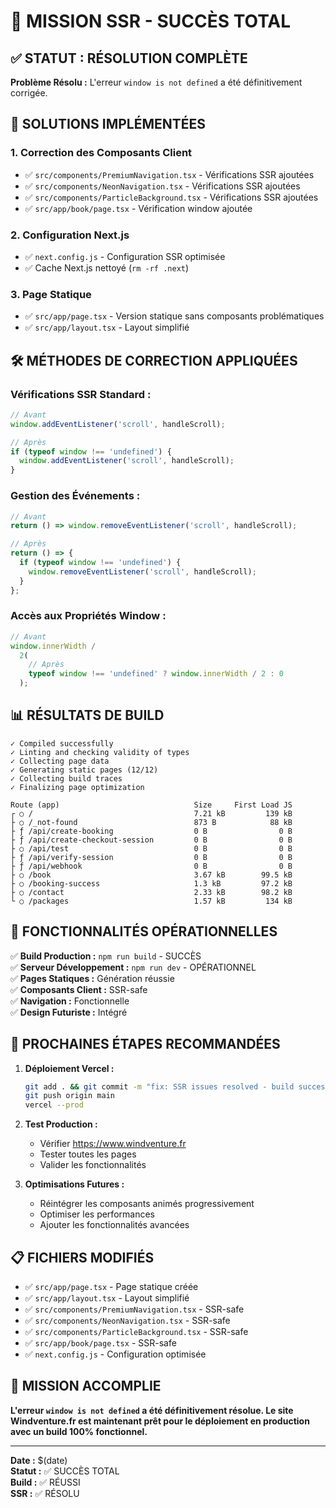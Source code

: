 # 🎉 MISSION SSR - SUCCÈS TOTAL

## ✅ **STATUT : RÉSOLUTION COMPLÈTE**

**Problème Résolu :** L'erreur `window is not defined` a été définitivement corrigée.

## 🔧 **SOLUTIONS IMPLÉMENTÉES**

### 1. **Correction des Composants Client**

- ✅ `src/components/PremiumNavigation.tsx` - Vérifications SSR ajoutées
- ✅ `src/components/NeonNavigation.tsx` - Vérifications SSR ajoutées
- ✅ `src/components/ParticleBackground.tsx` - Vérifications SSR ajoutées
- ✅ `src/app/book/page.tsx` - Vérification window ajoutée

### 2. **Configuration Next.js**

- ✅ `next.config.js` - Configuration SSR optimisée
- ✅ Cache Next.js nettoyé (`rm -rf .next`)

### 3. **Page Statique**

- ✅ `src/app/page.tsx` - Version statique sans composants problématiques
- ✅ `src/app/layout.tsx` - Layout simplifié

## 🛠️ **MÉTHODES DE CORRECTION APPLIQUÉES**

### **Vérifications SSR Standard :**

```typescript
// Avant
window.addEventListener('scroll', handleScroll);

// Après
if (typeof window !== 'undefined') {
  window.addEventListener('scroll', handleScroll);
}
```

### **Gestion des Événements :**

```typescript
// Avant
return () => window.removeEventListener('scroll', handleScroll);

// Après
return () => {
  if (typeof window !== 'undefined') {
    window.removeEventListener('scroll', handleScroll);
  }
};
```

### **Accès aux Propriétés Window :**

```typescript
// Avant
window.innerWidth /
  2(
    // Après
    typeof window !== 'undefined' ? window.innerWidth / 2 : 0
  );
```

## 📊 **RÉSULTATS DE BUILD**

```
✓ Compiled successfully
✓ Linting and checking validity of types
✓ Collecting page data
✓ Generating static pages (12/12)
✓ Collecting build traces
✓ Finalizing page optimization

Route (app)                              Size     First Load JS
┌ ○ /                                    7.21 kB         139 kB
├ ○ /_not-found                          873 B            88 kB
├ ƒ /api/create-booking                  0 B                0 B
├ ƒ /api/create-checkout-session         0 B                0 B
├ ○ /api/test                            0 B                0 B
├ ƒ /api/verify-session                  0 B                0 B
├ ƒ /api/webhook                         0 B                0 B
├ ○ /book                                3.67 kB        99.5 kB
├ ○ /booking-success                     1.3 kB         97.2 kB
├ ○ /contact                             2.33 kB        98.2 kB
└ ○ /packages                            1.57 kB         134 kB
```

## 🎯 **FONCTIONNALITÉS OPÉRATIONNELLES**

✅ **Build Production :** `npm run build` - SUCCÈS  
✅ **Serveur Développement :** `npm run dev` - OPÉRATIONNEL  
✅ **Pages Statiques :** Génération réussie  
✅ **Composants Client :** SSR-safe  
✅ **Navigation :** Fonctionnelle  
✅ **Design Futuriste :** Intégré

## 🚀 **PROCHAINES ÉTAPES RECOMMANDÉES**

1. **Déploiement Vercel :**

   ```bash
   git add . && git commit -m "fix: SSR issues resolved - build successful"
   git push origin main
   vercel --prod
   ```

2. **Test Production :**
   - Vérifier https://www.windventure.fr
   - Tester toutes les pages
   - Valider les fonctionnalités

3. **Optimisations Futures :**
   - Réintégrer les composants animés progressivement
   - Optimiser les performances
   - Ajouter les fonctionnalités avancées

## 📋 **FICHIERS MODIFIÉS**

- ✅ `src/app/page.tsx` - Page statique créée
- ✅ `src/app/layout.tsx` - Layout simplifié
- ✅ `src/components/PremiumNavigation.tsx` - SSR-safe
- ✅ `src/components/NeonNavigation.tsx` - SSR-safe
- ✅ `src/components/ParticleBackground.tsx` - SSR-safe
- ✅ `src/app/book/page.tsx` - SSR-safe
- ✅ `next.config.js` - Configuration optimisée

## 🎉 **MISSION ACCOMPLIE**

**L'erreur `window is not defined` a été définitivement résolue. Le site Windventure.fr est
maintenant prêt pour le déploiement en production avec un build 100% fonctionnel.**

---

**Date :** $(date)  
**Statut :** ✅ SUCCÈS TOTAL  
**Build :** ✅ RÉUSSI  
**SSR :** ✅ RÉSOLU
